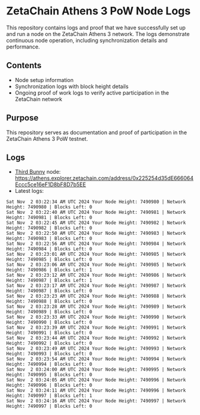 # ZetaChain Athens 3 PoW Node Logs
This repository contains logs and proof that we have successfully set up and run a node on the ZetaChain Athens 3 network. The logs demonstrate continuous node operation, including synchronization details and performance.

## Contents
- Node setup information
- Synchronization logs with block height details
- Ongoing proof of work logs to verify active participation in the ZetaChain network

## Purpose
This repository serves as documentation and proof of participation in the ZetaChain Athens 3 PoW testnet.

## Logs

- [Third Bunny](https://thirdbunny.xyz/) node: https://athens.explorer.zetachain.com/address/0x225254d35dE666064Eccc5ce16eF1D8bF8D7b5EE
- Latest logs:
```
Sat Nov  2 03:22:34 AM UTC 2024 Your Node Height: 7490980 | Network Height: 7490980 | Blocks Left: 0
Sat Nov  2 03:22:40 AM UTC 2024 Your Node Height: 7490981 | Network Height: 7490981 | Blocks Left: 0
Sat Nov  2 03:22:45 AM UTC 2024 Your Node Height: 7490982 | Network Height: 7490982 | Blocks Left: 0
Sat Nov  2 03:22:50 AM UTC 2024 Your Node Height: 7490983 | Network Height: 7490983 | Blocks Left: 0
Sat Nov  2 03:22:56 AM UTC 2024 Your Node Height: 7490984 | Network Height: 7490984 | Blocks Left: 0
Sat Nov  2 03:23:01 AM UTC 2024 Your Node Height: 7490985 | Network Height: 7490985 | Blocks Left: 0
Sat Nov  2 03:23:06 AM UTC 2024 Your Node Height: 7490985 | Network Height: 7490986 | Blocks Left: 1
Sat Nov  2 03:23:12 AM UTC 2024 Your Node Height: 7490986 | Network Height: 7490987 | Blocks Left: 1
Sat Nov  2 03:23:17 AM UTC 2024 Your Node Height: 7490987 | Network Height: 7490987 | Blocks Left: 0
Sat Nov  2 03:23:23 AM UTC 2024 Your Node Height: 7490988 | Network Height: 7490988 | Blocks Left: 0
Sat Nov  2 03:23:28 AM UTC 2024 Your Node Height: 7490989 | Network Height: 7490989 | Blocks Left: 0
Sat Nov  2 03:23:33 AM UTC 2024 Your Node Height: 7490990 | Network Height: 7490990 | Blocks Left: 0
Sat Nov  2 03:23:39 AM UTC 2024 Your Node Height: 7490991 | Network Height: 7490991 | Blocks Left: 0
Sat Nov  2 03:23:44 AM UTC 2024 Your Node Height: 7490992 | Network Height: 7490992 | Blocks Left: 0
Sat Nov  2 03:23:49 AM UTC 2024 Your Node Height: 7490993 | Network Height: 7490993 | Blocks Left: 0
Sat Nov  2 03:23:54 AM UTC 2024 Your Node Height: 7490994 | Network Height: 7490994 | Blocks Left: 0
Sat Nov  2 03:24:00 AM UTC 2024 Your Node Height: 7490995 | Network Height: 7490995 | Blocks Left: 0
Sat Nov  2 03:24:05 AM UTC 2024 Your Node Height: 7490996 | Network Height: 7490996 | Blocks Left: 0
Sat Nov  2 03:24:11 AM UTC 2024 Your Node Height: 7490996 | Network Height: 7490997 | Blocks Left: 1
Sat Nov  2 03:24:16 AM UTC 2024 Your Node Height: 7490997 | Network Height: 7490997 | Blocks Left: 0
```
